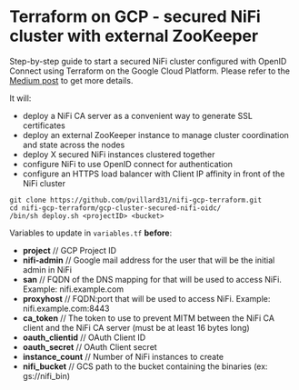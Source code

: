  # Terraform on GCP - secured NiFi cluster with external ZooKeeper

Step-by-step guide to start a secured NiFi cluster configured with OpenID Connect using Terraform on the Google Cloud Platform. Please refer to the [Medium post](https://medium.com/@pierre.villard/secured-nifi-cluster-with-terraform-on-the-google-cloud-platform-58c0ca6624d7) to get more details.

It will:
  * deploy a NiFi CA server as a convenient way to generate SSL certificates
  * deploy an external ZooKeeper instance to manage cluster coordination and state across the nodes
  * deploy X secured NiFi instances clustered together
  * configure NiFi to use OpenID connect for authentication
  * configure an HTTPS load balancer with Client IP affinity in front of the NiFi cluster

````
git clone https://github.com/pvillard31/nifi-gcp-terraform.git
cd nifi-gcp-terraform/gcp-cluster-secured-nifi-oidc/
/bin/sh deploy.sh <projectID> <bucket>
````

Variables to update in ``variables.tf`` **before**:

* **project** // GCP Project ID
* **nifi-admin** // Google mail address for the user that will be the initial admin in NiFi
* **san** // FQDN of the DNS mapping for that will be used to access NiFi. Example: nifi.example.com
* **proxyhost** // FQDN:port that will be used to access NiFi. Example: nifi.example.com:8443
* **ca_token** // The token to use to prevent MITM between the NiFi CA client and the NiFi CA server (must be at least 16 bytes long)
* **oauth_clientid** // OAuth Client ID
* **oauth_secret** // OAuth Client secret
* **instance_count** // Number of NiFi instances to create
* **nifi_bucket** // GCS path to the bucket containing the binaries (ex: gs://nifi_bin)

